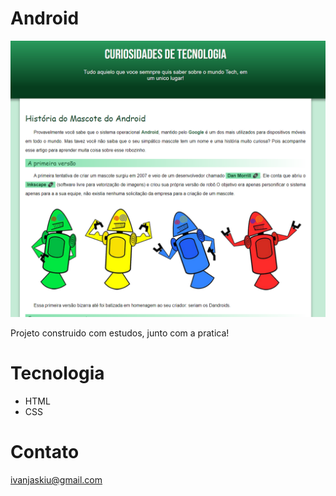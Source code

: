 # Android

![preview](/.github/android.png)

Projeto construido com estudos, junto com a pratica!


# Tecnologia
- HTML
- CSS

# Contato
ivanjaskiu@gmail.com
